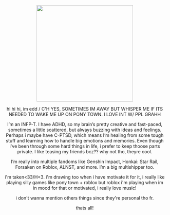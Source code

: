 <p align="center">
<img src="https://64.media.tumblr.com/a1c20ef7a7fd1121ca9b229371036ee6/14d0de942356835e-cb/s400x600/b54105649e8e257a0f35edc59bb1a9226f61e610.pnj" width="300px"><br>
<p align="center">
<p align="center"> hi hi hi, im edd / C'H YES, SOMETIMES IM AWAY BUT WHISPER ME IF ITS NEEDED TO WAKE ME UP ON PONY TOWN. I LOVE INT W/ PPL GRAHH
<p align="center"> I’m an INFP-T. I have ADHD, so my brain’s pretty creative and fast-paced, sometimes a little scattered, but always buzzing with ideas and feelings. Perhaps i maybe have C-PTSD, which means I’m healing from some tough stuff and learning how to handle big emotions and memories. Even though i've been through some hard things in life, i prefer to keep thoose parts private.
I like teasing my friends bcz?? why not tho, theyre cool. 

<p align="center">I’m really into multiple fandoms like Genshin Impact, Honkai: Star Rail, Forsaken on Roblox, ALNST, and more. I’m a big multishipper too.

<p align="center"> i'm taken<33/H<3. i'm drawing too when i have motivate it for it, i really like playing silly games like pony town + roblox but roblox i'm playing when im in mood for that or motivated, i really love music!

<p align="center">i don't wanna mention others things since they're personal tho fr.
<p align="center"> thats all!
